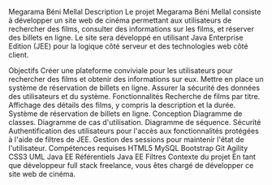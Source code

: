 Megarama Béni Mellal
Description
Le projet Megarama Béni Mellal consiste à développer un site web de cinéma permettant aux utilisateurs de rechercher des films, consulter des informations sur les films, et réserver des billets en ligne. Le site sera développé en utilisant Java Enterprise Edition (JEE) pour la logique côté serveur et des technologies web côté client.

Objectifs
Créer une plateforme conviviale pour les utilisateurs pour rechercher des films et obtenir des informations sur eux.
Mettre en place un système de réservation de billets en ligne.
Assurer la sécurité des données des utilisateurs et du système.
Fonctionnalités
Recherche de films par titre. Affichage des détails des films, y compris la description et la durée.
Système de réservation de billets en ligne.
Conception
Diagramme de classes.
Diagramme de cas d'utilisation.
Diagramme de séquence.
Sécurité
Authentification des utilisateurs pour l'accès aux fonctionnalités protégées à l'aide de filtres de JEE.
Gestion des sessions pour maintenir l'état de l'utilisateur.
Compétences requises
HTML5
MySQL
Bootstrap
Git
Agility
CSS3
UML
Java EE
Référentiels
Java EE Filtres
Contexte du projet
En tant que développeur full stack freelance, vous êtes chargé de développer ce site web de cinéma.
